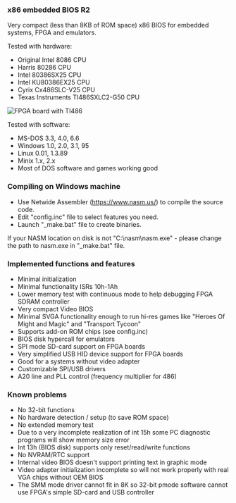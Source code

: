 ### x86 embedded BIOS R2
Very compact (less than 8KB of ROM space) x86 BIOS for embedded systems, FPGA and emulators.

Tested with hardware:
* Original Intel 8086 CPU
* Harris 80286 CPU
* Intel 80386SX25 CPU
* Intel KU80386EX25 CPU
* Cyrix Cx486SLC-V25 CPU
* Texas Instruments TI486SXLC2-G50 CPU

![FPGA board with TI486](https://github.com/b-dmitry1/BIOS/blob/main/BoardTI486.jpg)

Tested with software:
* MS-DOS 3.3, 4.0, 6.6
* Windows 1.0, 2.0, 3.1, 95
* Linux 0.01, 1.3.89
* Minix 1.x, 2.x
* Most of DOS software and games working good

### Compiling on Windows machine

* Use Netwide Assembler (https://www.nasm.us/) to compile the source code.
* Edit "config.inc" file to select features you need.
* Launch "\_make.bat" file to create binaries.

If your NASM location on disk is not "C:\nasm\nasm.exe" - please change the path to nasm.exe in "\_make.bat" file.

### Implemented functions and features
* Minimal initialization
* Minimal functionality ISRs 10h-1Ah
* Lower memory test with continuous mode to help debugging FPGA SDRAM controller
* Very compact Video BIOS
* Minimal SVGA functionality enough to run hi-res games like "Heroes Of Might and Magic" and "Transport Tycoon"
* Supports add-on ROM chips (see config.inc)
* BIOS disk hypercall for emulators
* SPI mode SD-card support on FPGA boards
* Very simplified USB HID device support for FPGA boards
* Good for a systems without video adapter
* Customizable SPI/USB drivers
* A20 line and PLL control (frequency multiplier for 486)

### Known problems
* No 32-bit functions
* No hardware detection / setup (to save ROM space)
* No extended memory test
* Due to a very incomplete realization of int 15h some PC diagnostic programs will show memory size error
* Int 13h (BIOS disk) supports only reset/read/write functions
* No NVRAM/RTC support
* Internal video BIOS doesn't support printing text in graphic mode
* Video adapter initialization incomplete so will not work properly with real VGA chips without OEM BIOS
* The SMM mode driver cannot fit in 8K so 32-bit pmode software cannot use FPGA's simple SD-card and USB controller
